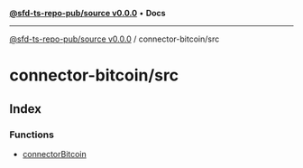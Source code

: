 [**@sfd-ts-repo-pub/source v0.0.0**](../../README.md) • **Docs**

***

[@sfd-ts-repo-pub/source v0.0.0](../../modules.md) / connector-bitcoin/src

# connector-bitcoin/src

## Index

### Functions

- [connectorBitcoin](functions/connectorBitcoin.md)
